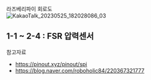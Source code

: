 라즈베리파이 회로도  
![KakaoTalk_20230525_182028086_03](https://github.com/Mpicea/Posture-Correction-Chair/assets/100979640/62701247-574c-4146-9692-3456aaa1fbf0)
  
1-1 ~ 2-4 : FSR 압력센서
---
참고자료
- https://pinout.xyz/pinout/spi
- https://blog.naver.com/roboholic84/220367321777

